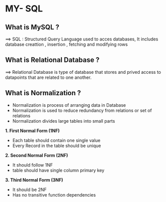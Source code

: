 # MY- SQL

## What is MySQL ?
==> SQL : Structured Query Language used to acces databases,
It includes database creattion , insertion , fetching and modifying rows

## What is Relational Database ?
==> Relational Database is type of database that stores and prived access to datapoints that are related to one another.

## What is Normalization ?
- Normalization is process of arranging data in Database
- Normalization is used to reduce redundancy from relations or set of relations
- Normalization divides large tables into small parts

**1. First Normal Form (1NF)**
- Each table should contain one single value
- Every Record in the table should be unique

**2. Second Normal Form (2NF)**
- It should follow 1NF
- table should have single column primary key

**3. Third Normal Form (3NF)**
- It should be 2NF
- Has no transitive function dependencies
